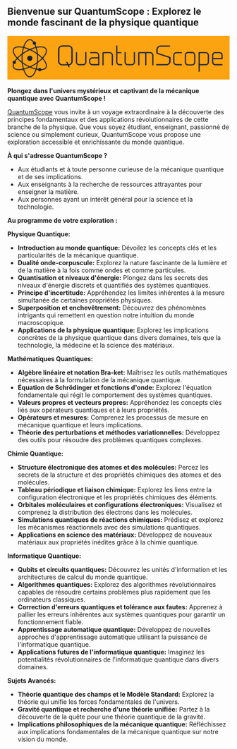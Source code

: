 ## Bienvenue sur QuantumScope : Explorez le monde fascinant de la physique quantique

![QuantumScope](./assets/brand.png)

**Plongez dans l'univers mystérieux et captivant de la mécanique quantique avec QuantumScope !**

[QuantumScope](https://redeemedspoon.github.io/QuantumScope/) vous invite à un voyage extraordinaire à la découverte des principes fondamentaux et des applications révolutionnaires de cette branche de la physique. Que vous soyez étudiant, enseignant, passionné de science ou simplement curieux, QuantumScope vous propose une exploration accessible et enrichissante du monde quantique.


**À qui s'adresse QuantumScope ?**

* Aux étudiants et à toute personne curieuse de la mécanique quantique et de ses implications.
* Aux enseignants à la recherche de ressources attrayantes pour enseigner la matière.
* Aux personnes ayant un intérêt général pour la science et la technologie.

**Au programme de votre exploration :**

**Physique Quantique:**

* **Introduction au monde quantique:** Dévoilez les concepts clés et les particularités de la mécanique quantique.
* **Dualité onde-corpuscule:** Explorez la nature fascinante de la lumière et de la matière à la fois comme ondes et comme particules.
* **Quantisation et niveaux d'énergie:** Plongez dans les secrets des niveaux d'énergie discrets et quantifiés des systèmes quantiques.
* **Principe d'incertitude:** Appréhendez les limites inhérentes à la mesure simultanée de certaines propriétés physiques.
* **Superposition et enchevêtrement:** Découvrez des phénomènes intrigants qui remettent en question notre intuition du monde macroscopique.
* **Applications de la physique quantique:** Explorez les implications concrètes de la physique quantique dans divers domaines, tels que la technologie, la médecine et la science des matériaux.

**Mathématiques Quantiques:**

* **Algèbre linéaire et notation Bra-ket:** Maîtrisez les outils mathématiques nécessaires à la formulation de la mécanique quantique.
* **Équation de Schrödinger et fonctions d'onde:** Explorez l'équation fondamentale qui régit le comportement des systèmes quantiques.
* **Valeurs propres et vecteurs propres:** Appréhendez les concepts clés liés aux opérateurs quantiques et à leurs propriétés.
* **Opérateurs et mesures:** Comprenez les processus de mesure en mécanique quantique et leurs implications.
* **Théorie des perturbations et méthodes variationnelles:** Développez des outils pour résoudre des problèmes quantiques complexes.

**Chimie Quantique:**

* **Structure électronique des atomes et des molécules:** Percez les secrets de la structure et des propriétés chimiques des atomes et des molécules.
* **Tableau périodique et liaison chimique:** Explorez les liens entre la configuration électronique et les propriétés chimiques des éléments.
* **Orbitales moléculaires et configurations électroniques:** Visualisez et comprenez la distribution des électrons dans les molécules.
* **Simulations quantiques de réactions chimiques:** Prédisez et explorez les mécanismes réactionnels avec des simulations quantiques.
* **Applications en science des matériaux:** Développez de nouveaux matériaux aux propriétés inédites grâce à la chimie quantique.

**Informatique Quantique:**

* **Qubits et circuits quantiques:** Découvrez les unités d'information et les architectures de calcul du monde quantique.
* **Algorithmes quantiques:** Explorez des algorithmes révolutionnaires capables de résoudre certains problèmes plus rapidement que les ordinateurs classiques.
* **Correction d'erreurs quantiques et tolérance aux fautes:** Apprenez à pallier les erreurs inhérentes aux systèmes quantiques pour garantir un fonctionnement fiable.
* **Apprentissage automatique quantique:** Développez de nouvelles approches d'apprentissage automatique utilisant la puissance de l'informatique quantique.
* **Applications futures de l'informatique quantique:** Imaginez les potentialités révolutionnaires de l'informatique quantique dans divers domaines.

**Sujets Avancés:**

* **Théorie quantique des champs et le Modèle Standard:** Explorez la théorie qui unifie les forces fondamentales de l'univers.
* **Gravité quantique et recherche d'une théorie unifiée:** Partez à la découverte de la quête pour une théorie quantique de la gravité.
* **Implications philosophiques de la mécanique quantique:** Réfléchissez aux implications fondamentales de la mécanique quantique sur notre vision du monde.
